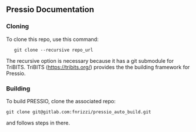 
## Pressio Documentation

### Cloning
To clone this repo, use this command:
```
   git clone --recursive repo_url
```
The recursive option is necessary because it has a git submodule for TriBITS.
TriBITS (https://tribits.org/) provides the the building framework for Pressio.

### Building
To build PRESSIO, clone the associated repo:
```
git clone git@gitlab.com:fnrizzi/pressio_auto_build.git
```
and follows steps in there.
